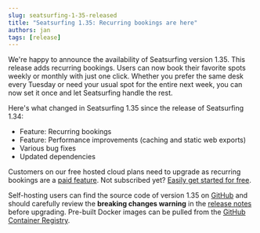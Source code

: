 ```yaml
---
slug: seatsurfing-1-35-released
title: "Seatsurfing 1.35: Recurring bookings are here"
authors: jan
tags: [release]
---
```


We're happy to announce the availability of Seatsurfing version 1.35. This release adds recurring bookings. Users can now book their favorite spots weekly or monthly with just one click. Whether you prefer the same desk every Tuesday or need your usual spot for the entire next week, you can now set it once and let Seatsurfing handle the rest.

<!-- truncate -->

Here's what changed in Seatsurfing 1.35 since the release of Seatsurfing 1.34:

- Feature: Recurring bookings
- Feature: Performance improvements (caching and static web exports)
- Various bug fixes
- Updated dependencies

Customers on our free hosted cloud plans need to upgrade as recurring bookings are a [paid feature](/features). Not subscribed yet? [Easily get started for free](/sign-up).

Self-hosting users can find the source code of version 1.35 on [GitHub](https://github.com/seatsurfing/seatsurfing/) and should carefully review the **breaking changes warning** in the [release notes](https://github.com/seatsurfing/seatsurfing/releases/tag/v1.36.0) before upgrading. Pre-built Docker images can be pulled from the [GitHub Container Registry](https://github.com/orgs/seatsurfing/packages?repo_name=seatsurfing).
